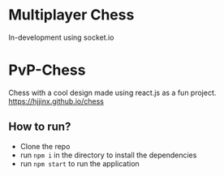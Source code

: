 # Multiplayer Chess

In-development using socket.io 

# PvP-Chess

Chess with a cool design made using react.js as a fun project.
https://hjjinx.github.io/chess

## How to run?

- Clone the repo
- run `npm i` in the directory to install the dependencies
- run `npm start` to run the application
